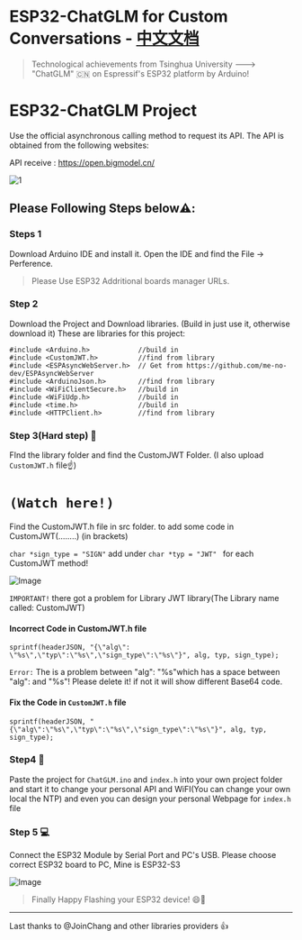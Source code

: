 # ESP32-ChatGLM for Custom Conversations - [中文文档](https://github.com/blueokanna/ESP32-ChatGLM/blob/main/README-zh.md)

> Technological achievements from Tsinghua University --->
> "ChatGLM" 🇨🇳 on Espressif's ESP32 platform by Arduino!

# ESP32-ChatGLM Project
Use the official asynchronous calling method to request its API. The API is obtained from the following websites:

API receive : https://open.bigmodel.cn/

![1](https://github.com/blueokanna/ESP32-ChatGLM/assets/56761243/877319fa-c688-43c4-b833-da10deaf2428)

## Please Following Steps below⚠️:

### Steps 1
Download Arduino IDE and install it. Open the IDE and find the File -> Perference. 
> Please Use ESP32 Addritional boards manager URLs. 

### Step 2
Download the Project and Download libraries. (Build in just use it, otherwise download it)
These are libraries for this project:
```
#include <Arduino.h>            //build in 
#include <CustomJWT.h>          //find from library
#include <ESPAsyncWebServer.h>  // Get from https://github.com/me-no-dev/ESPAsyncWebServer
#include <ArduinoJson.h>        //find from library
#include <WiFiClientSecure.h>   //build in
#include <WiFiUdp.h>            //build in
#include <time.h>               //build in
#include <HTTPClient.h>         //find from library
```
### Step 3(Hard step) 🤨
FInd the library folder and find the CustomJWT Folder.  (I also upload `CustomJWT.h` file☝️)

# `(Watch here!)`

Find the CustomJWT.h file in src folder. to add some code in CustomJWT(........) (in brackets)

`char *sign_type = "SIGN"` add under `char *typ = "JWT" ` for each CustomJWT method!

![Image](https://user-images.githubusercontent.com/56761243/268493130-475f39f9-f6c4-4721-b6d5-c566be82e2c8.png)

`IMPORTANT!` 
there got a problem for Library JWT library(The Library name called: CustomJWT)

#### Incorrect Code in CustomJWT.h file
```sprintf(headerJSON, "{\"alg\": \"%s\",\"typ\":\"%s\",\"sign_type\":\"%s\"}", alg, typ, sign_type);``` 

`Error:` The is a problem between \"alg\": \"%s\"which has a space between \"alg\": and \"%s\"! Please delete it! if not it will show different Base64 code. 

#### Fix the Code in `CustomJWT.h` file
```sprintf(headerJSON, "{\"alg\":\"%s\",\"typ\":\"%s\",\"sign_type\":\"%s\"}", alg, typ, sign_type);```

### Step4 📄
Paste the project for `ChatGLM.ino` and `index.h` into your own project folder and start it to change your personal API and WiFI(You can change your own local the NTP) and even you can design your personal Webpage for `index.h` file

### Step 5 💻
Connect the ESP32 Module by Serial Port and PC's USB. Please choose correct ESP32 board to PC, Mine is ESP32-S3


![Image](https://user-images.githubusercontent.com/56761243/268492784-49fc02d8-060d-4898-9d80-15b4fe50ea07.png)

> Finally Happy Flashing your ESP32 device! 😄🥇 


---

Last thanks to @JoinChang and other libraries providers 👍
